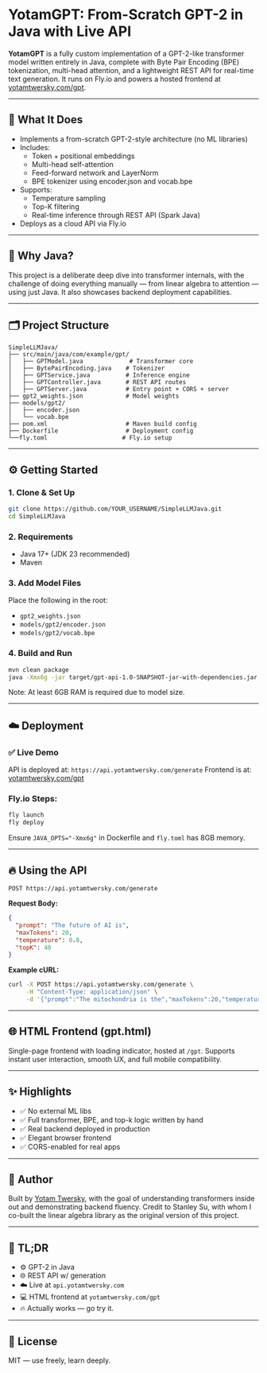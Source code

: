 # YotamGPT: From-Scratch GPT-2 in Java with Live API

**YotamGPT** is a fully custom implementation of a GPT-2-like transformer model written entirely in Java, complete with Byte Pair Encoding (BPE) tokenization, multi-head attention, and a lightweight REST API for real-time text generation. It runs on Fly.io and powers a hosted frontend at [yotamtwersky.com/gpt](https://yotamtwersky.com/gpt).

---

## 🚀 What It Does

- Implements a from-scratch GPT-2-style architecture (no ML libraries)
- Includes:
  - Token + positional embeddings
  - Multi-head self-attention
  - Feed-forward network and LayerNorm
  - BPE tokenizer using encoder.json and vocab.bpe
- Supports:
  - Temperature sampling
  - Top-K filtering
  - Real-time inference through REST API (Spark Java)
- Deploys as a cloud API via Fly.io

---

## 🧠 Why Java?
This project is a deliberate deep dive into transformer internals, with the challenge of doing everything manually — from linear algebra to attention — using just Java. It also showcases backend deployment capabilities.

---

## 🗂 Project Structure
```
SimpleLLMJava/
├── src/main/java/com/example/gpt/
│   ├── GPTModel.java             # Transformer core
│   ├── BytePairEncoding.java    # Tokenizer
│   ├── GPTService.java          # Inference engine
│   ├── GPTController.java       # REST API routes
│   ├── GPTServer.java           # Entry point + CORS + server
├── gpt2_weights.json            # Model weights
├── models/gpt2/
│   ├── encoder.json
│   └── vocab.bpe
├── pom.xml                      # Maven build config
├── Dockerfile                   # Deployment config
└──fly.toml                     # Fly.io setup
```

---

## ⚙️ Getting Started

### 1. Clone & Set Up
```bash
git clone https://github.com/YOUR_USERNAME/SimpleLLMJava.git
cd SimpleLLMJava
```

### 2. Requirements
- Java 17+ (JDK 23 recommended)
- Maven

### 3. Add Model Files
Place the following in the root:
- `gpt2_weights.json`
- `models/gpt2/encoder.json`
- `models/gpt2/vocab.bpe`

### 4. Build and Run
```bash
mvn clean package
java -Xmx6g -jar target/gpt-api-1.0-SNAPSHOT-jar-with-dependencies.jar
```

Note: At least 6GB RAM is required due to model size.

---

## ☁️ Deployment

### ✅ Live Demo
API is deployed at: `https://api.yotamtwersky.com/generate`
Frontend is at: [yotamtwersky.com/gpt](https://yotamtwersky.com/gpt)

### Fly.io Steps:
```bash
fly launch
fly deploy
```
Ensure `JAVA_OPTS="-Xmx6g"` in Dockerfile and `fly.toml` has 8GB memory.

---

## 🔥 Using the API

```
POST https://api.yotamtwersky.com/generate
```

**Request Body:**
```json
{
  "prompt": "The future of AI is",
  "maxTokens": 20,
  "temperature": 0.8,
  "topK": 40
}
```

**Example cURL:**
```bash
curl -X POST https://api.yotamtwersky.com/generate \
     -H "Content-Type: application/json" \
     -d '{"prompt":"The mitochondria is the","maxTokens":20,"temperature":0.9,"topK":40}'
```

---

## 🌐 HTML Frontend (gpt.html)
Single-page frontend with loading indicator, hosted at `/gpt`. 
Supports instant user interaction, smooth UX, and full mobile compatibility.

---

## ✨ Highlights
- ✅ No external ML libs
- ✅ Full transformer, BPE, and top-k logic written by hand
- ✅ Real backend deployed in production
- ✅ Elegant browser frontend
- ✅ CORS-enabled for real apps

---

## 👤 Author
Built by [Yotam Twersky](https://yotamtwersky.com), with the goal of understanding transformers inside out and demonstrating backend fluency.
Credit to Stanley Su, with whom I co-built the linear algebra library as the original version of this project.

---

## 🧵 TL;DR
- ⚙️ GPT-2 in Java
- 🌐 REST API w/ generation
- ☁️ Live at `api.yotamtwersky.com`
- 💻 HTML frontend at `yotamtwersky.com/gpt`
- 🔥 Actually works — go try it.

---

## 📎 License
MIT — use freely, learn deeply.
